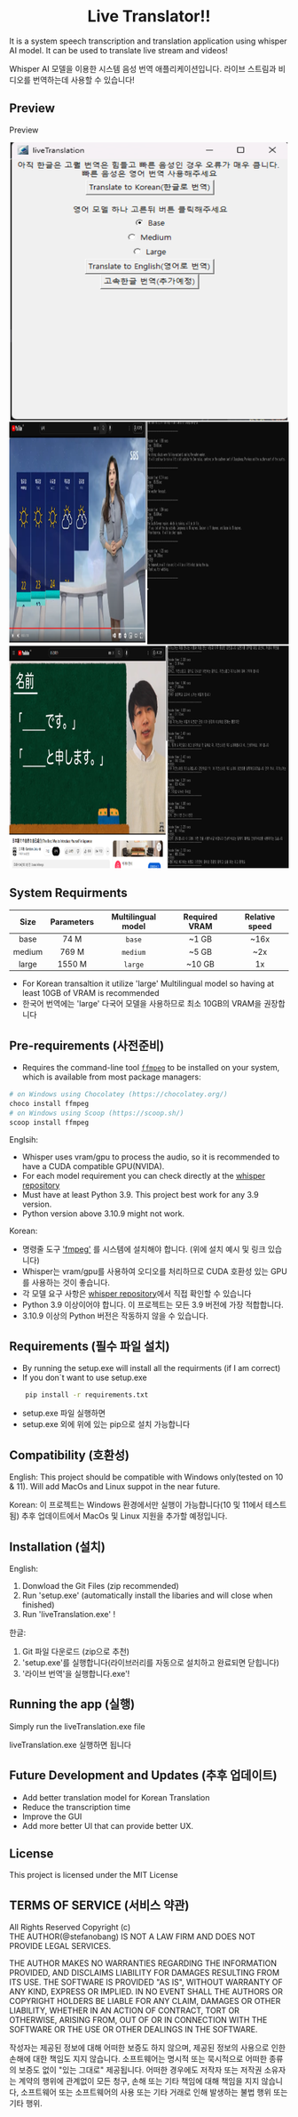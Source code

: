 <h1 align="center">Live Translator!!</h1>
It is a system speech transcription and translation application using whisper AI model.
It can be used to translate live stream and videos!

Whisper AI 모델을 이용한 시스템 음성 번역 애플리케이션입니다. 라이브 스트림과 비디오를 번역하는데 사용할 수 있습니다!


## Preview
<summary>Preview</summary>
    <p align="center">
        <img src="https://github.com/stefanobang/live_translation/blob/master/assets/Example1.png" width="500" height="500"> 
        <img src="https://github.com/stefanobang/live_translation/blob/master/assets/Example2.png" width="800" height="400">
        <img src="https://github.com/stefanobang/live_translation/blob/master/assets/Example3.png" width="800" height="400">
    </p>

## System Requirments

|  Size  | Parameters |  Multilingual model | Required VRAM | Relative speed |
|:------:|:----------:|:------------------:|:-------------:|:--------------:|
|  base  |    74 M    |       `base`       |     ~1 GB     |      ~16x      |
| medium |   769 M    |      `medium`      |     ~5 GB     |      ~2x       |
| large  |   1550 M   |      `large`       |    ~10 GB     |       1x       |

- For Korean transaltion it utilize 'large' Multilingual model so having at least 10GB of VRAM is recommended
- 한국어 번역에는 'large' 다국어 모델을 사용하므로 최소 10GB의 VRAM을 권장합니다

## Pre-requirements (사전준비)    
- Requires the command-line tool [`ffmpeg`](https://ffmpeg.org/) to be installed on your system, which is available from most package managers:
```bash
# on Windows using Chocolatey (https://chocolatey.org/)
choco install ffmpeg
# on Windows using Scoop (https://scoop.sh/)
scoop install ffmpeg
```
Englsih:
- Whisper uses vram/gpu to process the audio, so it is recommended to have a CUDA compatible GPU(NVIDA). 
- For each model requirement you can check directly at the [whisper repository](https://github.com/openai/whisper) 
- Must have at least Python 3.9. This project best work for any 3.9 version. 
- Python version above 3.10.9 might not work. 

Korean:
- 명령줄 도구 ['fmpeg'](https://ffmpeg.org/) 를 시스템에 설치해야 합니다. (위에 설치 예시 및 링크 있습니다)
- Whisper는 vram/gpu를 사용하여 오디오를 처리하므로 CUDA 호환성 있는 GPU를 사용하는 것이 좋습니다. 
- 각 모델 요구 사항은 [whisper repository](https://github.com/openai/whisper)에서 직접 확인할 수 있습니다
- Python 3.9 이상이어야 합니다. 이 프로젝트는 모든 3.9 버전에 가장 적합합니다.
- 3.10.9 이상의 Python 버전은 작동하지 않을 수 있습니다.


## Requirements (필수 파일 설치)
- By running the setup.exe will install all the requirments (if I am correct)
- If you don`t want to use setup.exe

```bash
    pip install -r requirements.txt
```
- setup.exe 파일 실행하면 
- setup.exe 외에 위에 있는 pip으로 설치 가능합니다

## Compatibility (호환성)
English:
This project should be compatible with Windows only(tested on 10 & 11). 
Will add MacOs and Linux suppot in the near future.

Korean:
이 프로젝트는 Windows 환경에서만 실행이 가능합니다(10 및 11에서 테스트됨)
추후 업데이트에서 MacOs 및 Linux 지원을 추가할 예정입니다.

## Installation (설치)
English:
1. Donwload the Git Files (zip recommended)
2. Run 'setup.exe' (automatically install the libaries and will close when finished)
3. Run 'liveTranslation.exe' !

한글:
1. Git 파일 다운로드 (zip으로 추천)
2. 'setup.exe'를 실행합니다(라이브러리를 자동으로 설치하고 완료되면 닫힙니다)
3. '라이브 번역'을 실행합니다.exe'!

## Running the app (실행)
Simply run the liveTranslation.exe file

liveTranslation.exe 실행하면 됩니다
## Future Development and Updates (추후 업데이트)
- Add better translation model for Korean Translation
- Reduce the transcription time
- Improve the GUI
- Add more better UI that can provide better UX. 

## License
This project is licensed under the MIT License 

## TERMS OF SERVICE (서비스 약관)
All Rights Reserved
Copyright (c)\
THE AUTHOR(@stefanobang) IS NOT A LAW FIRM AND DOES NOT PROVIDE LEGAL SERVICES.

THE AUTHOR MAKES NO WARRANTIES REGARDING THE INFORMATION PROVIDED, AND DISCLAIMS LIABILITY FOR DAMAGES RESULTING FROM ITS USE. 
THE SOFTWARE IS PROVIDED "AS IS", WITHOUT WARRANTY OF ANY KIND, EXPRESS OR IMPLIED. 
IN NO EVENT SHALL THE AUTHORS OR COPYRIGHT HOLDERS BE LIABLE FOR ANY CLAIM, DAMAGES OR OTHER LIABILITY, WHETHER IN AN ACTION OF CONTRACT, 
TORT OR OTHERWISE, ARISING FROM, OUT OF OR IN CONNECTION WITH THE SOFTWARE OR THE USE OR OTHER DEALINGS IN THE SOFTWARE.

작성자는 제공된 정보에 대해 어떠한 보증도 하지 않으며, 제공된 정보의 사용으로 인한 손해에 대한 책임도 지지 않습니다.
소프트웨어는 명시적 또는 묵시적으로 어떠한 종류의 보증도 없이 "있는 그대로" 제공됩니다.
어떠한 경우에도 저작자 또는 저작권 소유자는 계약의 행위에 관계없이 모든 청구, 손해 또는 기타 책임에 대해 책임을 지지 않습니다,
소프트웨어 또는 소프트웨어의 사용 또는 기타 거래로 인해 발생하는 불법 행위 또는 기타 행위.
